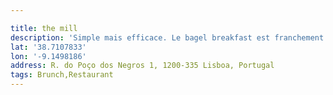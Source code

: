 ```yaml
---

title: the mill
description: 'Simple mais efficace. Le bagel breakfast est franchement bon ! A refaire '
lat: '38.7107833'
lon: '-9.1498186'
address: R. do Poço dos Negros 1, 1200-335 Lisboa, Portugal
tags: Brunch,Restaurant
---
```

